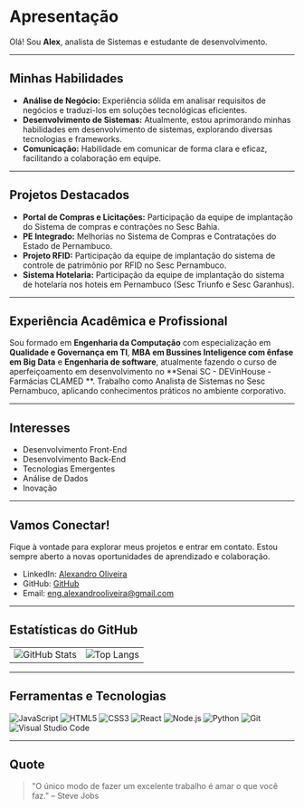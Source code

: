 # Apresentação

Olá! Sou **Alex**, analista de Sistemas e estudante de desenvolvimento.

---

## Minhas Habilidades

- **Análise de Negócio:** Experiência sólida em analisar requisitos de negócios e traduzi-los em soluções tecnológicas eficientes.
- **Desenvolvimento de Sistemas:** Atualmente, estou aprimorando minhas habilidades em desenvolvimento de sistemas, explorando diversas tecnologias e frameworks.
- **Comunicação:** Habilidade em comunicar de forma clara e eficaz, facilitando a colaboração em equipe.

---

## Projetos Destacados

- **Portal de Compras e Licitações:** Participação da equipe de implantação do Sistema de compras e contrações no Sesc Bahia.
- **PE Integrado:** Melhorias no Sistema de Compras e Contratações do Estado de Pernambuco.
- **Projeto RFID:** Participação da equipe de implantação do sistema de controle de patrimônio por RFID no Sesc Pernambuco.
- **Sistema Hotelaria:** Participação da equipe de implantação do sistema de hotelaría nos hoteis em Pernambuco (Sesc Triunfo e Sesc Garanhus).

---

## Experiência Acadêmica e Profissional

Sou formado em **Engenharia da Computação** com especialização em **Qualidade e Governança em TI**, **MBA em Bussines Inteligence com ênfase em Big Data** e **Engenharia de software**, atualmente fazendo o curso de aperfeiçoamento em desenvolvimento no  **Senai SC - DEVinHouse - Farmácias CLAMED **. Trabalho como Analista de Sistemas no Sesc Pernambuco, aplicando conhecimentos práticos no ambiente corporativo.

---

## Interesses

- Desenvolvimento Front-End
- Desenvolvimento Back-End
- Tecnologias Emergentes
- Análise de Dados
- Inovação

---

## Vamos Conectar!

Fique à vontade para explorar meus projetos e entrar em contato. Estou sempre aberto a novas oportunidades de aprendizado e colaboração.

- LinkedIn: [Alexandro Oliveira](https://www.linkedin.com/in/eng-alexandrooliveira/)
- GitHub: [GitHub](https://github.com/seu-usuario)
- Email: [eng.alexandrooliveira@gmail.com](mailto:eng.alexandrooliveira@gmail.com)

---

## Estatísticas do GitHub

<table>
  <tr>
    <td>
      <img src="https://github-readme-stats.vercel.app/api?username=alexandrooliveira87&show_icons=true&theme=radical" alt="GitHub Stats">
    </td>
    <td>
      <img src="https://github-readme-stats.vercel.app/api/top-langs/?username=alexandrooliveira87&layout=compact&theme=radical" alt="Top Langs">
    </td>
  </tr>
</table>

---

## Ferramentas e Tecnologias

![JavaScript](https://img.shields.io/badge/-JavaScript-F7DF1E?style=flat-square&logo=javascript&logoColor=black)
![HTML5](https://img.shields.io/badge/-HTML5-E34F26?style=flat-square&logo=html5&logoColor=white)
![CSS3](https://img.shields.io/badge/-CSS3-1572B6?style=flat-square&logo=css3)
![React](https://img.shields.io/badge/-React-61DAFB?style=flat-square&logo=react&logoColor=black)
![Node.js](https://img.shields.io/badge/-Node.js-339933?style=flat-square&logo=node.js&logoColor=white)
![Python](https://img.shields.io/badge/-Python-3776AB?style=flat-square&logo=python&logoColor=white)
![Git](https://img.shields.io/badge/-Git-F05032?style=flat-square&logo=git&logoColor=white)
![Visual Studio Code](https://img.shields.io/badge/-VS%20Code-007ACC?style=flat-square&logo=visual-studio-code&logoColor=white)

---

## Quote

> "O único modo de fazer um excelente trabalho é amar o que você faz." – Steve Jobs



